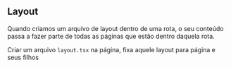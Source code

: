 ## Layout

Quando criamos um arquivo de layout dentro de uma rota, o seu conteúdo passa a fazer parte de todas as páginas que estão dentro daquela rota.

Criar um arquivo `layout.tsx` na página, fixa aquele layout para página e seus filhos
